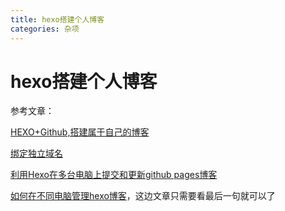 ```yaml
---
title: hexo搭建个人博客
categories: 杂项
---
```


# hexo搭建个人博客 

参考文章：

[HEXO+Github,搭建属于自己的博客](https://www.jianshu.com/p/465830080ea9)

[绑定独立域名](http://blog.csdn.net/android_msk/article/details/75040730)

[利用Hexo在多台电脑上提交和更新github pages博客](https://www.jianshu.com/p/0b1fccce74e0)

[如何在不同电脑管理hexo博客](https://zhidao.baidu.com/question/1113652856425769299.html)，这边文章只需要看最后一句就可以了